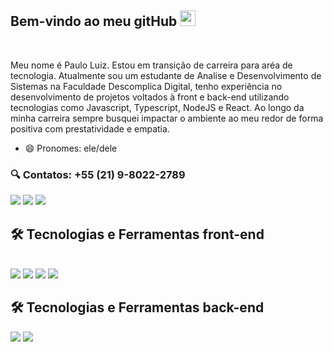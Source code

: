 ## Bem-vindo ao meu gitHub <img src="https://media.giphy.com/media/hvRJCLFzcasrR4ia7z/giphy.gif" width="25px">
<br>

  Meu nome é Paulo Luiz. Estou em transição de carreira para aréa de tecnologia. Atualmente sou um estudante de Analise e Desenvolvimento de Sistemas na Faculdade Descomplica Digital, tenho experiência no desenvolvimento de projetos voltados à front e back-end utilizando tecnologias como Javascript, Typescript, NodeJS e React. Ao longo da minha carreira sempre busquei impactar o ambiente ao meu redor de forma positiva com prestatividade e empatia.
 - 😄 Pronomes: ele/dele
 ### 🔍 Contatos: +55 (21) 9-8022-2789
<div> 
  <a href="https://www.instagram.com/aka.troll/" target="_blank"><img src="https://img.shields.io/badge/-Instagram-%23E4405F?style=for-the-badge&logo=instagram&logoColor=white" target="_blank"></a>
  <a href = "pauloluiz@outlook.com"><img src="https://img.shields.io/badge/-Gmail-%23333?style=for-the-badge&logo=gmail&logoColor=white" target="_blank"></a>
  <a href="https://www.linkedin.com/in/paulo-luiz-dos-santos-filho-803063178/" target="_blank"><img src="https://img.shields.io/badge/-LinkedIn-%230077B5?style=for-the-badge&logo=linkedin&logoColor=white" target="_blank"></a> 
</div>

## 🛠 Tecnologias e Ferramentas front-end

<div style="display: inline_block"><br>
  <img src="https://img.shields.io/badge/HTML5-E34F26?style=for-the-badge&logo=html5&logoColor=white">
  <img src="https://img.shields.io/badge/CSS3-1572B6?style=for-the-badge&logo=css3&logoColor=white">
  <img src="https://img.shields.io/badge/JavaScript-323330?style=for-the-badge&logo=javascript&logoColor=F7DF1E">
  <img src="https://img.shields.io/badge/React-20232A?style=for-the-badge&logo=react&logoColor=61DAFB">
  <!-- <img src="https://img.shields.io/badge/Bootstrap-007FFF?style=for-the-badge&logo=mui&logoColor=white">-->
 </div>
 
  ## 🛠 Tecnologias e Ferramentas back-end
  
   <div style={ display: flex }>
    <img src="https://img.shields.io/badge/Node.js-339933?style=for-the-badge&logo=nodedotjs&logoColor=white">
    <!--<img src="https://img.shields.io/badge/TypeScript-007ACC?style=for-the-badge&logo=typescript&logoColor=white">
    <img src="https://img.shields.io/badge/Express.js-000000?style=for-the-badge&logo=express&logoColor=white">-->
    <img src="https://img.shields.io/badge/MySQL-005C84?style=for-the-badge&logo=mysql&logoColor=white">
    <!--<img src="https://img.shields.io/badge/next.js-000000?style=for-the-badge&logo=nextdotjs&logoColor=white">-->
  </div>
<br>
<!--



**PauloLuizDev/PauloLuizDev** is a ✨ _special_ ✨ repository because its `README.md` (this file) appears on your GitHub profile.

Here are some ideas to get you started:

- 🔭 I’m currently working on ...
- 🌱 I’m currently learning ...
- 👯 I’m looking to collaborate on ...
- 🤔 I’m looking for help with ...
- 💬 Ask me about ...
- 📫 How to reach me: ...
- 😄 Pronouns: ...
- ⚡ Fun fact: ...
-->
